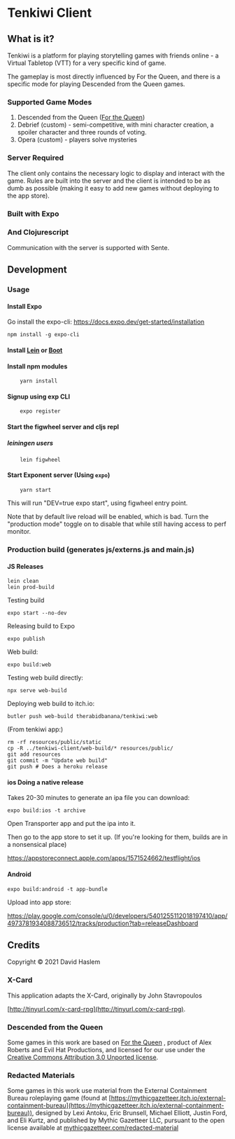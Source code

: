 # Tenkiwi Client

## What is it?

Tenkiwi is a platform for playing storytelling games with friends online - a
Virtual Tabletop (VTT) for a very specific kind of game. 

The gameplay is most directly influenced by For the Queen, and there is a
specific mode for playing Descended from the Queen games.

### Supported Game Modes

1. Descended from the Queen ([For the Queen](http://www.forthequeengame.com/))
2. Debrief (custom) - semi-competitive, with mini character creation, a spoiler
   character and three rounds of voting. 
3. Opera (custom) - players solve mysteries

### Server Required

The client only contains the necessary logic to display and interact with the
game. Rules are built into the server and the client is intended to be as dumb
as possible (making it easy to add new games without deploying to the app
store).

### Built with Expo

### And Clojurescript

Communication with the server is supported with Sente. 


## Development

### Usage

#### Install Expo 

Go install the expo-cli: https://docs.expo.dev/get-started/installation

```shell
npm install -g expo-cli
```

#### Install [Lein](http://leiningen.org/#install) or [Boot](https://github.com/boot-clj/boot)

#### Install npm modules

``` shell
    yarn install
```

#### Signup using exp CLI

``` shell
    expo register
```

#### Start the figwheel server and cljs repl

##### leiningen users
``` shell
    lein figwheel
```


#### Start Exponent server (Using `expo`)


``` shell
    yarn start 
```

This will run "DEV=true expo start", using figwheel entry point.

Note that by default live reload will be enabled, which is bad. Turn the "production mode" toggle on to disable that while still having access to perf monitor.

### Production build (generates js/externs.js and main.js)

#### JS Releases
``` shell
lein clean
lein prod-build
```

Testing build
```
expo start --no-dev
```

Releasing build to Expo

```
expo publish
```

Web build:

``` 
expo build:web
```

Testing web build directly:

```
npx serve web-build
```

Deploying web build to itch.io:

```
butler push web-build therabidbanana/tenkiwi:web
```

(From tenkiwi app:)

```
rm -rf resources/public/static
cp -R ../tenkiwi-client/web-build/* resources/public/
git add resources
git commit -m "Update web build"
git push # Does a heroku release
```



#### ios Doing a native release

Takes 20-30 minutes to generate an ipa file you can download:

```
expo build:ios -t archive
```

Open Transporter app and put the ipa into it.

Then go to the app store to set it up. (If you're looking for them, builds are in a nonsensical place)

https://appstoreconnect.apple.com/apps/1571524662/testflight/ios

#### Android 

```
expo build:android -t app-bundle
```

Upload into app store:

https://play.google.com/console/u/0/developers/5401255112018197410/app/4973781934088736512/tracks/production?tab=releaseDashboard



## Credits

Copyright © 2021 David Haslem

### X-Card

This application adapts the X-Card, originally by John Stavropoulos

[http://tinyurl.com/x-card-rpg](http://tinyurl.com/x-card-rpg).

### Descended from the Queen

Some games in this work are based on [For the Queen](http://www.forthequeengame.com/)
, product of Alex Roberts and Evil Hat Productions, and licensed for our use under the 
[Creative Commons Attribution 3.0 Unported license](http://creativecommons.org/licenses/by/3.0/).

### Redacted Materials

Some games in this work use material from the External Containment Bureau
roleplaying game (found at
[https://mythicgazetteer.itch.io/external-containment-bureau](https://mythicgazetteer.itch.io/external-containment-bureau)),
designed by Lexi Antoku, Eric Brunsell, Michael Elliott, Justin Ford, and Eli
Kurtz, and published by Mythic Gazetteer LLC, pursuant to the open license
available at
[mythicgazetteer.com/redacted-material](http://mythicgazetteer.com/redacted-material/)

